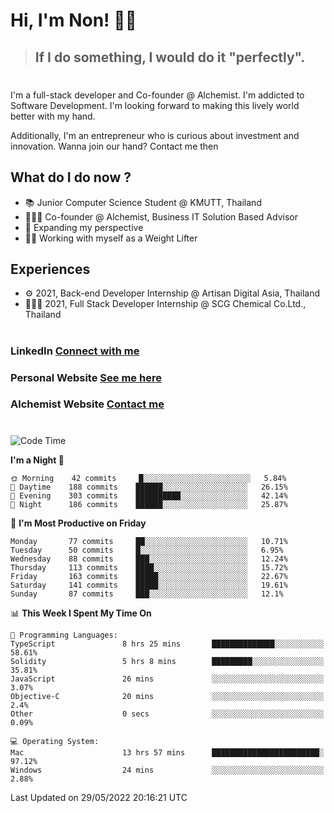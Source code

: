 # Hi, I'm Non! 🖐🏻

> ## If I do something, I would do it "perfectly".

#

I'm a full-stack developer and Co-founder @ Alchemist. I'm addicted to Software Development. I'm looking forward to making this lively world better with my hand.

Additionally, I'm an entrepreneur who is curious about investment and innovation. Wanna join our hand? Contact me then

## What do I do now ?

- 📚 Junior Computer Science Student @ KMUTT, Thailand
- 🧑🏻‍💻 Co-founder @ Alchemist, Business IT Solution Based Advisor
- 🌈 Expanding my perspective
- 🏋🏻 Working with myself as a Weight Lifter

## Experiences

- ⚙️ 2021, Back-end Developer Internship @ Artisan Digital Asia, Thailand
- 🧑🏻‍💻 2021, Full Stack Developer Internship @ SCG Chemical Co.Ltd., Thailand

#

### LinkedIn [Connect with me](https://www.linkedin.com/in/non-nontra/)

### Personal Website [See me here](https://nonnontra.com/)

### Alchemist Website [Contact me](https://alchemist-softwarehouse.co/)

#

<!--START_SECTION:waka-->
![Code Time](http://img.shields.io/badge/Code%20Time-1%2C723%20hrs%2038%20mins-blue)

**I'm a Night 🦉** 

```text
🌞 Morning    42 commits     █░░░░░░░░░░░░░░░░░░░░░░░░   5.84% 
🌆 Daytime    188 commits    ██████░░░░░░░░░░░░░░░░░░░   26.15% 
🌃 Evening    303 commits    ██████████░░░░░░░░░░░░░░░   42.14% 
🌙 Night      186 commits    ██████░░░░░░░░░░░░░░░░░░░   25.87%

```
📅 **I'm Most Productive on Friday** 

```text
Monday       77 commits     ██░░░░░░░░░░░░░░░░░░░░░░░   10.71% 
Tuesday      50 commits     █░░░░░░░░░░░░░░░░░░░░░░░░   6.95% 
Wednesday    88 commits     ███░░░░░░░░░░░░░░░░░░░░░░   12.24% 
Thursday     113 commits    ████░░░░░░░░░░░░░░░░░░░░░   15.72% 
Friday       163 commits    █████░░░░░░░░░░░░░░░░░░░░   22.67% 
Saturday     141 commits    █████░░░░░░░░░░░░░░░░░░░░   19.61% 
Sunday       87 commits     ███░░░░░░░░░░░░░░░░░░░░░░   12.1%

```


📊 **This Week I Spent My Time On** 

```text
💬 Programming Languages: 
TypeScript               8 hrs 25 mins       ██████████████░░░░░░░░░░░   58.61% 
Solidity                 5 hrs 8 mins        █████████░░░░░░░░░░░░░░░░   35.81% 
JavaScript               26 mins             ░░░░░░░░░░░░░░░░░░░░░░░░░   3.07% 
Objective-C              20 mins             ░░░░░░░░░░░░░░░░░░░░░░░░░   2.4% 
Other                    0 secs              ░░░░░░░░░░░░░░░░░░░░░░░░░   0.09%

💻 Operating System: 
Mac                      13 hrs 57 mins      ████████████████████████░   97.12% 
Windows                  24 mins             ░░░░░░░░░░░░░░░░░░░░░░░░░   2.88%

```


 Last Updated on 29/05/2022 20:16:21 UTC
<!--END_SECTION:waka-->
